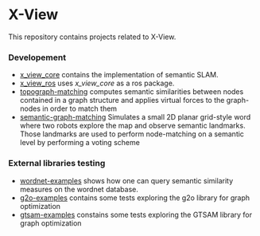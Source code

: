 # X-View
This repository contains projects related to X-View.

### Developement
* [x_view_core](./x_view_core) contains the implementation of semantic SLAM.
* [x_view_ros](./x_view_ros) uses _x_view_core_ as a ros package.
* [topograph-matching](./topograph-matching) computes semantic similarities between nodes contained in a graph structure and applies virtual forces to the graph-nodes in order to match them
* [semantic-graph-matching](./semantic-graph-matching) Simulates a small 2D planar grid-style word where two robots explore the map and observe semantic landmarks. Those landmarks are used to perform node-matching on a semantic level by performing a voting scheme

### External libraries testing
* [wordnet-examples](./wordnet-examples) shows how one can query semantic similarity measures on the wordnet database.
* [g2o-examples](./g2o-examples) contains some tests exploring the g2o library for graph optimization
* [gtsam-examples](./gtsam-examples) constains some tests exploring the GTSAM library for graph optimization


